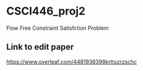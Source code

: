 # CSCI446_proj2

Flow Free Constraint Satisfction Problem

## Link to edit paper

https://www.overleaf.com/4481938398krttxzrzschc
